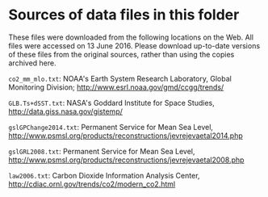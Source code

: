 # Sources of data files in this folder

These files were downloaded from the following locations on the Web.  All files were accessed on 13 June 2016.  Please download up-to-date versions of these files from the original sources, rather than using the copies archived here.  

`co2_mm_mlo.txt`: NOAA's Earth System Research Laboratory, Global Monitoring Division; http://www.esrl.noaa.gov/gmd/ccgg/trends/  

`GLB.Ts+dSST.txt`: NASA's Goddard Institute for Space Studies, http://data.giss.nasa.gov/gistemp/

`gslGPChange2014.txt`: Permanent Service for Mean Sea Level, http://www.psmsl.org/products/reconstructions/jevrejevaetal2014.php

`gslGRL2008.txt`: Permanent Service for Mean Sea Level, http://www.psmsl.org/products/reconstructions/jevrejevaetal2008.php

`law2006.txt`: Carbon Dioxide Information Analysis Center, http://cdiac.ornl.gov/trends/co2/modern_co2.html
